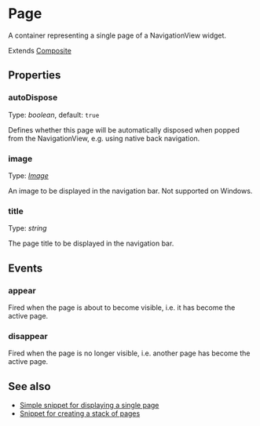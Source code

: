# Page

A container representing a single page of a NavigationView widget.

Extends [Composite](Composite.md)

## Properties

### autoDispose

Type: *boolean*, default: `true`

Defines whether this page will be automatically disposed when popped from the NavigationView, e.g. using native back navigation.

### image

Type: *[Image](../types.md#image)*

An image to be displayed in the navigation bar. Not supported on Windows.

### title

Type: *string*

The page title to be displayed in the navigation bar.


## Events

### appear
Fired when the page is about to become visible, i.e. it has become the active page.


### disappear
Fired when the page is no longer visible, i.e. another page has become the active page.



## See also

- [Simple snippet for displaying a single page](https://github.com/eclipsesource/tabris-js/tree/v2.0.0-beta2/snippets/navigationview-page.js)
- [Snippet for creating a stack of pages](https://github.com/eclipsesource/tabris-js/tree/v2.0.0-beta2/snippets/navigationview-page-stacked.js)
